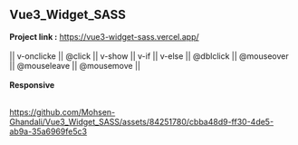 ## Vue3_Widget_SASS
<b>Project link :</b>  https://vue3-widget-sass.vercel.app/ </br></br>
|| v-onclicke || @click || v-show || v-if || v-else || @dblclick || @mouseover || @mouseleave || @mousemove || </br></br>
<b>Responsive</b>
<br/><br/>

https://github.com/Mohsen-Ghandali/Vue3_Widget_SASS/assets/84251780/cbba48d9-ff30-4de5-ab9a-35a6969fe5c3
